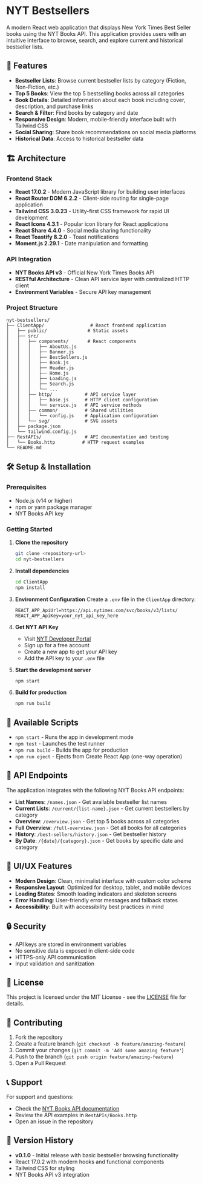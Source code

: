 # NYT Bestsellers

A modern React web application that displays New York Times Best Seller books using the NYT Books API. This application provides users with an intuitive interface to browse, search, and explore current and historical bestseller lists.

## 🚀 Features

- **Bestseller Lists**: Browse current bestseller lists by category (Fiction, Non-Fiction, etc.)
- **Top 5 Books**: View the top 5 bestselling books across all categories
- **Book Details**: Detailed information about each book including cover, description, and purchase links
- **Search & Filter**: Find books by category and date
- **Responsive Design**: Modern, mobile-friendly interface built with Tailwind CSS
- **Social Sharing**: Share book recommendations on social media platforms
- **Historical Data**: Access to historical bestseller data

## 🏗️ Architecture

### Frontend Stack
- **React 17.0.2** - Modern JavaScript library for building user interfaces
- **React Router DOM 6.2.2** - Client-side routing for single-page application
- **Tailwind CSS 3.0.23** - Utility-first CSS framework for rapid UI development
- **React Icons 4.3.1** - Popular icon library for React applications
- **React Share 4.4.0** - Social media sharing functionality
- **React Toastify 8.2.0** - Toast notifications
- **Moment.js 2.29.1** - Date manipulation and formatting

### API Integration
- **NYT Books API v3** - Official New York Times Books API
- **RESTful Architecture** - Clean API service layer with centralized HTTP client
- **Environment Variables** - Secure API key management

### Project Structure
```
nyt-bestsellers/
├── ClientApp/                 # React frontend application
│   ├── public/               # Static assets
│   ├── src/
│   │   ├── components/       # React components
│   │   │   ├── AboutUs.js
│   │   │   ├── Banner.js
│   │   │   ├── BestSellers.js
│   │   │   ├── Book.js
│   │   │   ├── Header.js
│   │   │   ├── Home.js
│   │   │   ├── Loading.js
│   │   │   ├── Search.js
│   │   │   └── ...
│   │   ├── http/            # API service layer
│   │   │   ├── base.js      # HTTP client configuration
│   │   │   └── service.js   # API service methods
│   │   ├── common/          # Shared utilities
│   │   │   └── config.js    # Application configuration
│   │   └── svg/             # SVG assets
│   ├── package.json
│   └── tailwind.config.js
├── RestAPIs/                # API documentation and testing
│   └── Books.http          # HTTP request examples
└── README.md
```

## 🛠️ Setup & Installation

### Prerequisites
- Node.js (v14 or higher)
- npm or yarn package manager
- NYT Books API key

### Getting Started

1. **Clone the repository**
   ```bash
   git clone <repository-url>
   cd nyt-bestsellers
   ```

2. **Install dependencies**
   ```bash
   cd ClientApp
   npm install
   ```

3. **Environment Configuration**
   Create a `.env` file in the `ClientApp` directory:
   ```env
   REACT_APP_ApiUrl=https://api.nytimes.com/svc/books/v3/lists/
   REACT_APP_ApiKey=your_nyt_api_key_here
   ```

4. **Get NYT API Key**
   - Visit [NYT Developer Portal](https://developer.nytimes.com/)
   - Sign up for a free account
   - Create a new app to get your API key
   - Add the API key to your `.env` file

5. **Start the development server**
   ```bash
   npm start
   ```

6. **Build for production**
   ```bash
   npm run build
   ```

## 📱 Available Scripts

- `npm start` - Runs the app in development mode
- `npm test` - Launches the test runner
- `npm run build` - Builds the app for production
- `npm run eject` - Ejects from Create React App (one-way operation)

## 🔧 API Endpoints

The application integrates with the following NYT Books API endpoints:

- **List Names**: `/names.json` - Get available bestseller list names
- **Current Lists**: `/current/{list-name}.json` - Get current bestsellers by category
- **Overview**: `/overview.json` - Get top 5 books across all categories
- **Full Overview**: `/full-overview.json` - Get all books for all categories
- **History**: `/best-sellers/history.json` - Get bestseller history
- **By Date**: `/{date}/{category}.json` - Get books by specific date and category

## 🎨 UI/UX Features

- **Modern Design**: Clean, minimalist interface with custom color scheme
- **Responsive Layout**: Optimized for desktop, tablet, and mobile devices
- **Loading States**: Smooth loading indicators and skeleton screens
- **Error Handling**: User-friendly error messages and fallback states
- **Accessibility**: Built with accessibility best practices in mind

## 🔒 Security

- API keys are stored in environment variables
- No sensitive data is exposed in client-side code
- HTTPS-only API communication
- Input validation and sanitization

## 📄 License

This project is licensed under the MIT License - see the [LICENSE](LICENSE) file for details.

## 🤝 Contributing

1. Fork the repository
2. Create a feature branch (`git checkout -b feature/amazing-feature`)
3. Commit your changes (`git commit -m 'Add some amazing feature'`)
4. Push to the branch (`git push origin feature/amazing-feature`)
5. Open a Pull Request

## 📞 Support

For support and questions:
- Check the [NYT Books API documentation](https://developer.nytimes.com/docs/books-product/1/overview)
- Review the API examples in `RestAPIs/Books.http`
- Open an issue in the repository

## 🔄 Version History

- **v0.1.0** - Initial release with basic bestseller browsing functionality
- React 17.0.2 with modern hooks and functional components
- Tailwind CSS for styling
- NYT Books API v3 integration
